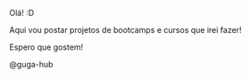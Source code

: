 Olá! :D

Aqui vou postar projetos de bootcamps e cursos que irei fazer! 

Espero que gostem!

@guga-hub
